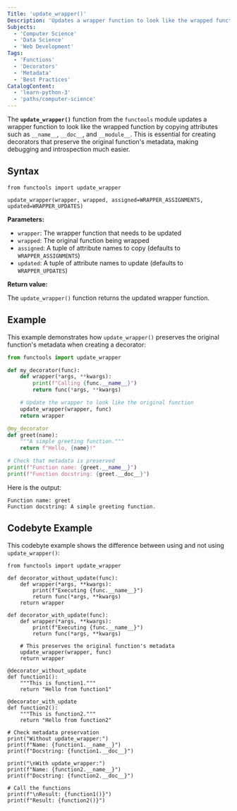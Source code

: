 ```yaml
---
Title: 'update_wrapper()'
Description: 'Updates a wrapper function to look like the wrapped function by copying attributes like __name__, __doc__, and __module__.'
Subjects:
  - 'Computer Science'
  - 'Data Science'
  - 'Web Development'
Tags:
  - 'Functions'
  - 'Decorators'
  - 'Metadata'
  - 'Best Practices'
CatalogContent:
  - 'learn-python-3'
  - 'paths/computer-science'
---
```


The **`update_wrapper()`** function from the `functools` module updates a wrapper function to look like the wrapped function by copying attributes such as `__name__`, `__doc__`, and `__module__`. This is essential for creating decorators that preserve the original function's metadata, making debugging and introspection much easier.

## Syntax

```pseudo
from functools import update_wrapper

update_wrapper(wrapper, wrapped, assigned=WRAPPER_ASSIGNMENTS, updated=WRAPPER_UPDATES)
```

**Parameters:**

- `wrapper`: The wrapper function that needs to be updated
- `wrapped`: The original function being wrapped
- `assigned`: A tuple of attribute names to copy (defaults to `WRAPPER_ASSIGNMENTS`)
- `updated`: A tuple of attribute names to update (defaults to `WRAPPER_UPDATES`)

**Return value:**

The `update_wrapper()` function returns the updated wrapper function.

## Example

This example demonstrates how `update_wrapper()` preserves the original function's metadata when creating a decorator:

```py
from functools import update_wrapper

def my_decorator(func):
    def wrapper(*args, **kwargs):
        print(f"Calling {func.__name__}")
        return func(*args, **kwargs)

    # Update the wrapper to look like the original function
    update_wrapper(wrapper, func)
    return wrapper

@my_decorator
def greet(name):
    """A simple greeting function."""
    return f"Hello, {name}!"

# Check that metadata is preserved
print(f"Function name: {greet.__name__}")
print(f"Function docstring: {greet.__doc__}")
```

Here is the output:

```shell
Function name: greet
Function docstring: A simple greeting function.
```

## Codebyte Example

This codebyte example shows the difference between using and not using `update_wrapper()`:

```codebyte/python
from functools import update_wrapper

def decorator_without_update(func):
    def wrapper(*args, **kwargs):
        print(f"Executing {func.__name__}")
        return func(*args, **kwargs)
    return wrapper

def decorator_with_update(func):
    def wrapper(*args, **kwargs):
        print(f"Executing {func.__name__}")
        return func(*args, **kwargs)

    # This preserves the original function's metadata
    update_wrapper(wrapper, func)
    return wrapper

@decorator_without_update
def function1():
    """This is function1."""
    return "Hello from function1"

@decorator_with_update
def function2():
    """This is function2."""
    return "Hello from function2"

# Check metadata preservation
print("Without update_wrapper:")
print(f"Name: {function1.__name__}")
print(f"Docstring: {function1.__doc__}")

print("\nWith update_wrapper:")
print(f"Name: {function2.__name__}")
print(f"Docstring: {function2.__doc__}")

# Call the functions
print(f"\nResult: {function1()}")
print(f"Result: {function2()}")
```
